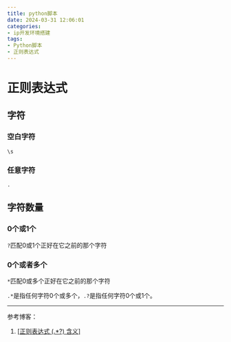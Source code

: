 ```yaml
---
title: python脚本
date: 2024-03-31 12:06:01
categories:
- ip开发环境搭建
tags:
- Python脚本
- 正则表达式
---
```




# 正则表达式



## 字符

### 空白字符

`\s`

### 任意字符

`.`

## 字符数量

### 0个或1个

`?`匹配0或1个正好在它之前的那个字符

### 0个或者多个

`*`匹配0或多个正好在它之前的那个字符

`.*`是指任何字符0个或多个，`.?`是指任何字符0个或1个。

---

参考博客：

1. [[正则表达式 (.*?) 含义]](https://www.cnblogs.com/maohuidong/p/16352492.html)

